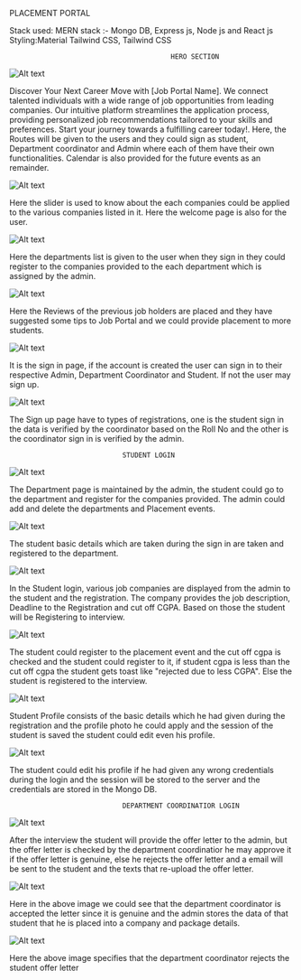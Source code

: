 PLACEMENT PORTAL

Stack used: MERN stack :- Mongo DB, Express js, Node js and React js
Styling:Material Tailwind CSS, Tailwind CSS



                                            HERO SECTION



![Alt text](1.jpg)

Discover Your Next Career Move with [Job Portal Name]. We connect talented individuals with a wide range of job opportunities from leading companies. Our intuitive platform streamlines the application process, providing personalized job recommendations tailored to your skills and preferences. Start your journey towards a fulfilling career today!. Here, the Routes will be given to the users and they could sign as student, Department coordinator and Admin where each of them have their own functionalities. Calendar is also provided for the future events as an remainder.


![Alt text](2.jpg)

Here the slider is used to know about the each companies could be applied to the various companies listed in it. Here the welcome page is also for the user.


![Alt text](3.jpg)

Here the departments list is given to the user when they sign in they could register to the companies provided to the each department which is assigned by the admin.


![Alt text](4.jpg)

Here the Reviews of the previous job holders are placed and they have suggested some tips to Job Portal and we could provide placement to more students.


![Alt text](5.jpg)

It is the sign in page, if the account is created the user can sign in to their respective Admin, Department Coordinator and Student. If not the user may sign up.


![Alt text](6.jpg)

The Sign up page have to types of registrations, one is the student sign in the data is verified by the coordinator based on the Roll No and the other is the coordinator sign in is verified by the admin.


                                STUDENT LOGIN


![Alt text](7.jpg)

The Department page is maintained by the admin, the student could go to the department and register for the companies provided. The admin could add and delete the departments and Placement events.


![Alt text](8.jpg)

The student basic details which are taken during the sign in are taken and registered to the department.


![Alt text](9.jpg)

In the Student login, various job companies are displayed from the admin to the student and the registration. The company provides the job description, Deadline to the Registration and cut off CGPA. Based on those the student will be Registering to interview.


![Alt text](10.jpg)

The student could register to the placement event and the cut off cgpa is checked and the student could register to it, if student cgpa is less than the cut off cgpa the student gets toast like "rejected due to less CGPA". Else the student is registered to the interview.


![Alt text](11.jpg)

Student Profile consists of the basic details which he had given during the registration and the profile photo he could apply and the session of the student is saved the student could edit even his profile.


![Alt text](12.jpg)

The student could edit his profile if he had given any wrong credentials during the login and the session will be stored to the server and the credentials are stored in the Mongo DB.





                                DEPARTMENT COORDINATIOR LOGIN





![Alt text](13.jpg)

After the interview the student will provide the offer letter to the admin, but the offer letter is checked by the department coordinatior he may approve it if the offer letter is genuine, else he rejects the offer letter and a email will be sent to the student and the texts that re-upload the offer letter.


![Alt text](14.jpg)

Here in the above image we could see that the department coordinator is accepted the letter since it is genuine and the admin stores the data of that student that he is placed into a company and package details.


![Alt text](15.jpg)

Here the above image specifies that the department coordinator rejects the student offer letter

